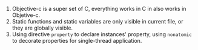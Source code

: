 1. Objective-c is a super set of C, everything works in C in also works in Objetive-c.
2. Static functions and static variables are only visible in current file, or they are globally visible.
3. Using directive `property` to declare instances' property, using `nonatomic` to decorate properties for single-thread application.
